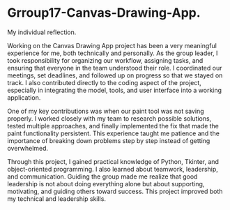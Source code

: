 # Grroup17-Canvas-Drawing-App.

My individual reflection.

Working on the Canvas Drawing App project has been a very meaningful experience for me, both technically and personally. As the group leader, I took responsibility for organizing our workflow, assigning tasks, and ensuring that everyone in the team understood their role. I coordinated our meetings, set deadlines, and followed up on progress so that we stayed on track. I also contributed directly to the coding aspect of the project, especially in integrating the model, tools, and user interface into a working application.

One of my key contributions was when our paint tool was not saving properly. I worked closely with my team to research possible solutions, tested multiple approaches, and finally implemented the fix that made the paint functionality persistent. This experience taught me patience and the importance of breaking down problems step by step instead of getting overwhelmed.

Through this project, I gained practical knowledge of Python, Tkinter, and object-oriented programming. I also learned about teamwork, leadership, and communication. Guiding the group made me realize that good leadership is not about doing everything alone but about supporting, motivating, and guiding others toward success. This project improved both my technical and leadership skills.
